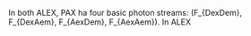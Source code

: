 In both ALEX, PAX ha four basic photon streams: 
\(F_{DexDem}, F_{DexAem}, F_{AexDem}, F_{AexAem}\).
In ALEX
